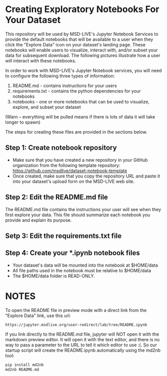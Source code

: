 # Creating Exploratory Notebooks For Your Dataset
This repository will be used by MSD-LIVE's Jupyter Notebook Services to provide the default notebooks that will be available to a user when they click the "Explore Data" icon on your dataset's landing page.  These notebooks will enable users to visualize, interact with, and/or subset your data for subsequent download.  The following pictures illustrate how a user will interact with these notebooks.

In order to work with MSD-LIVE's Jupyter Notebook services, you will need to configure the following three types of information:

1) README.md - contains instructions for your users
2) requirements.txt - contains the python dependencies for your notebooks
3) notebooks - one or more notebooks that can be used to visualize, explore, and subset your dataset

(Warn – everything will be pulled means if there is lots of data it will take longer to spawn)

The steps for creating these files are provided in the sections below.

## **Step 1:**  Create notebook repository
* Make sure that you have created a new repository in your GitHub organization from the following template repository:  <https://github.com/msdlive/dataset-notebook-template>
* Once created, make sure that you copy the repository URL and paste it into your dataset's upload form on the MSD-LIVE web site.

## **Step 2:** Edit the README.md file
The README.md file contains the instructions your user will see when they first explore your data.  This file should summarize each notebook you provide and explain its purpose.


## **Setp 3:** Edit the requirements.txt file

## **Step 4:** Create your *.ipynb notebook files
* Your dataset's data will be mounted into the notebook at $HOME/data
* All file paths used in the notebook must be relative to $HOME/data
* The $HOME/data folder is READ-ONLY.

# NOTES
To open the README file in preview mode with a direct link from the "Explore Data" link, use this url:
```
https://jupyter.msdlive.org/user-redirect/lab/tree/README.ipynb
```
If you link directly to the README.md file, jupyter will NOT open it with the markdown preview editor.  It will open it with the text editor, and there is no way
to pass a parameter to the URL to tell it which editor to use :(.  So our startup script will create the README.ipynb automatically using the md2nb tool:
```bash
pip install md2nb
md2nb README.md
```
